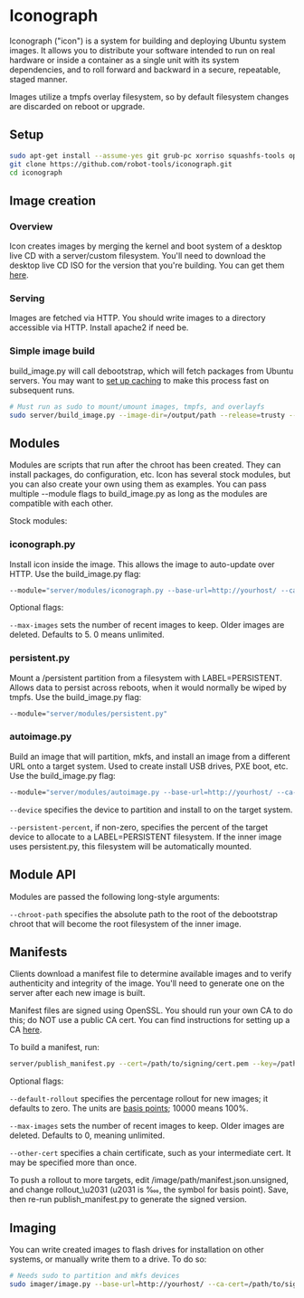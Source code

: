 # Iconograph

Iconograph ("icon") is a system for building and deploying Ubuntu system images.
It allows you to distribute your software intended to run on real hardware or
inside a container as a single unit with its system dependencies, and to roll
forward and backward in a secure, repeatable, staged manner.

Images utilize a tmpfs overlay filesystem, so by default filesystem changes
are discarded on reboot or upgrade.

## Setup

```bash
sudo apt-get install --assume-yes git grub-pc xorriso squashfs-tools openssl python3-openssl debootstrap
git clone https://github.com/robot-tools/iconograph.git
cd iconograph
```

## Image creation

### Overview

Icon creates images by merging the kernel and boot system of a desktop live CD
with a server/custom filesystem. You'll need to download the desktop live CD
ISO for the version that you're building. You can get them [here](http://mirror.pnl.gov/releases/).

### Serving

Images are fetched via HTTP. You should write images to a directory accessible
via HTTP. Install apache2 if need be.

### Simple image build

build_image.py will call debootstrap, which will fetch packages from Ubuntu
servers. You may want to
[set up caching](https://medium.com/where-the-flamingcow-roams/apt-caching-for-debootstrap-bac499deebd5#.dvevbcc9z)
to make this process fast on subsequent runs.

```bash
# Must run as sudo to mount/umount images, tmpfs, and overlayfs
sudo server/build_image.py --image-dir=/output/path --release=trusty --source-iso=path/to/ubuntu-14.04.4-desktop-amd64.iso
```

## Modules

Modules are scripts that run after the chroot has been created. They can install
packages, do configuration, etc. Icon has several stock modules, but you can
also create your own using them as examples. You can pass multiple --module
flags to build_image.py as long as the modules are compatible with each other.

Stock modules:

### iconograph.py

Install icon inside the image. This allows the image to auto-update over HTTP.
Use the build_image.py flag:

```bash
--module="server/modules/iconograph.py --base-url=http://yourhost/ --ca-cert=/path/to/signing/cert.pem"
```

Optional flags:

`--max-images` sets the number of recent images to keep. Older images are
deleted. Defaults to 5. 0 means unlimited.

### persistent.py

Mount a /persistent partition from a filesystem with LABEL=PERSISTENT. Allows
data to persist across reboots, when it would normally be wiped by tmpfs.
Use the build_image.py flag:

```bash
--module="server/modules/persistent.py"
```

### autoimage.py

Build an image that will partition, mkfs, and install an image from a different
URL onto a target system. Used to create install USB drives, PXE boot, etc.
Use the build_image.py flag:

```bash
--module="server/modules/autoimage.py --base-url=http://yourhost/ --ca-cert=/path/to/signing/cert.pem --device=/dev/sdx --persistent-percent=50"
```

`--device` specifies the device to partition and install to on the target
system.

`--persistent-percent`, if non-zero, specifies the percent of the target
device to allocate to a LABEL=PERSISTENT filesystem. If the inner image uses
persistent.py, this filesystem will be automatically mounted.

## Module API

Modules are passed the following long-style arguments:

`--chroot-path` specifies the absolute path to the root of the debootstrap
chroot that will become the root filesystem of the inner image.

## Manifests

Clients download a manifest file to determine available images and to verify
authenticity and integrity of the image. You'll need to generate one on the
server after each new image is built.

Manifest files are signed using OpenSSL. You should run your own CA to do this;
do NOT use a public CA cert. You can find instructions for setting up a CA
[here](https://medium.com/where-the-flamingcow-roams/elliptic-curve-certificate-authority-bbdb9c3855f7#.7v40ox70s).

To build a manifest, run:

```bash
server/publish_manifest.py --cert=/path/to/signing/cert.pem --key=/path/to/signing/key.pem --image-dir=/image/path
```

Optional flags:

`--default-rollout` specifies the percentage rollout for new images; it
defaults to zero. The units are
[basis points](https://en.wikipedia.org/wiki/Basis_point); 10000 means 100%.

`--max-images` sets the number of recent images to keep. Older images are
deleted. Defaults to 0, meaning unlimited.

`--other-cert` specifies a chain certificate, such as your intermediate cert.
It may be specified more than once.

To push a rollout to more targets, edit /image/path/manifest.json.unsigned,
and change rollout_\u2031 (u2031 is ‱, the symbol for basis point). Save,
then re-run publish_manifest.py to generate the signed version.

## Imaging

You can write created images to flash drives for installation on other systems,
or manually write them to a drive. To do so:

```bash
# Needs sudo to partition and mkfs devices
sudo imager/image.py --base-url=http://yourhost/ --ca-cert=/path/to/signing/cert.pem --device=/dev/sdx --persistent-percent=50
```

